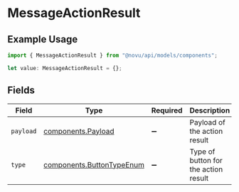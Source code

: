 # MessageActionResult

## Example Usage

```typescript
import { MessageActionResult } from "@novu/api/models/components";

let value: MessageActionResult = {};
```

## Fields

| Field                                                                  | Type                                                                   | Required                                                               | Description                                                            |
| ---------------------------------------------------------------------- | ---------------------------------------------------------------------- | ---------------------------------------------------------------------- | ---------------------------------------------------------------------- |
| `payload`                                                              | [components.Payload](../../models/components/payload.md)               | :heavy_minus_sign:                                                     | Payload of the action result                                           |
| `type`                                                                 | [components.ButtonTypeEnum](../../models/components/buttontypeenum.md) | :heavy_minus_sign:                                                     | Type of button for the action result                                   |